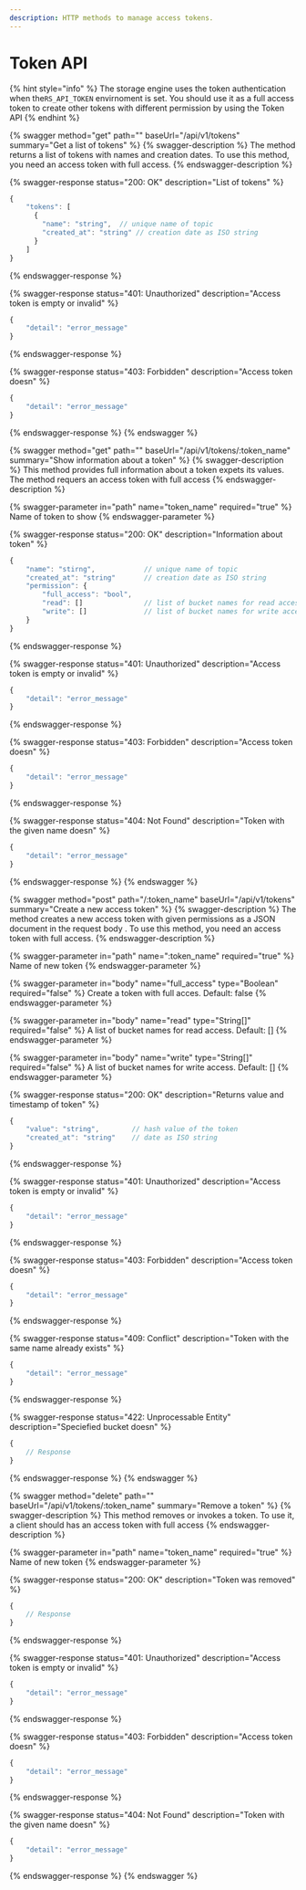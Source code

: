 ```yaml
---
description: HTTP methods to manage access tokens.
---
```


# Token API

{% hint style="info" %}
The storage engine uses the token authentication when the`RS_API_TOKEN` envirnoment is set. You should use it as a full access token to create other tokens with different permission by using the Token API
{% endhint %}

{% swagger method="get" path="" baseUrl="/api/v1/tokens" summary="Get a list of tokens" %}
{% swagger-description %}
The method returns a list of tokens with names and creation dates. To use this method, you need an access token with full access.
{% endswagger-description %}

{% swagger-response status="200: OK" description="List of tokens" %}
```javascript
{
    "tokens": [
      {
        "name": "string",  // unique name of topic
        "created_at": "string" // creation date as ISO string
      }
    ]
}
```
{% endswagger-response %}

{% swagger-response status="401: Unauthorized" description="Access token is empty or invalid" %}
```javascript
{
    "detail": "error_message"
}
```
{% endswagger-response %}

{% swagger-response status="403: Forbidden" description="Access token doesn" %}
```javascript
{
    "detail": "error_message"
}
```
{% endswagger-response %}
{% endswagger %}

{% swagger method="get" path="" baseUrl="/api/v1/tokens/:token_name" summary="Show information about a token" %}
{% swagger-description %}
This method provides full information about a token expets its values. The method requers an access token with full access
{% endswagger-description %}

{% swagger-parameter in="path" name="token_name" required="true" %}
Name of token to show
{% endswagger-parameter %}

{% swagger-response status="200: OK" description="Information about token" %}
```javascript
{
    "name": "stirng",            // unique name of topic
    "created_at": "string"       // creation date as ISO string
    "permission": {
        "full_access": "bool",
        "read": []               // list of bucket names for read access
        "write": []              // list of bucket names for write access
    }
}
```
{% endswagger-response %}

{% swagger-response status="401: Unauthorized" description="Access token is empty or invalid" %}
```javascript
{
    "detail": "error_message"
}
```
{% endswagger-response %}

{% swagger-response status="403: Forbidden" description="Access token doesn" %}
```javascript
{
    "detail": "error_message"
}
```
{% endswagger-response %}

{% swagger-response status="404: Not Found" description="Token with the given name doesn" %}
```javascript
{
    "detail": "error_message"
}
```
{% endswagger-response %}
{% endswagger %}

{% swagger method="post" path="/:token_name" baseUrl="/api/v1/tokens" summary="Create a new access token" %}
{% swagger-description %}
The method creates a new access token with given permissions as a JSON document in the request body . To use this method, you need an access token with full access.
{% endswagger-description %}

{% swagger-parameter in="path" name=":token_name" required="true" %}
Name of new token
{% endswagger-parameter %}

{% swagger-parameter in="body" name="full_access" type="Boolean" required="false" %}
Create a token with full acces. Default: false
{% endswagger-parameter %}

{% swagger-parameter in="body" name="read" type="String[]" required="false" %}
A list of bucket names for read access. Default: []
{% endswagger-parameter %}

{% swagger-parameter in="body" name="write" type="String[]" required="false" %}
A list of bucket names for write access. Default: []
{% endswagger-parameter %}

{% swagger-response status="200: OK" description="Returns value and timestamp of token" %}
```javascript
{
    "value": "string",        // hash value of the token
    "created_at": "string"    // date as ISO string
}
```
{% endswagger-response %}

{% swagger-response status="401: Unauthorized" description="Access token is empty or invalid" %}
```javascript
{
    "detail": "error_message"
}
```
{% endswagger-response %}

{% swagger-response status="403: Forbidden" description="Access token doesn" %}
```javascript
{
    "detail": "error_message"
}
```
{% endswagger-response %}

{% swagger-response status="409: Conflict" description="Token with the same name already exists" %}
```javascript
{
    "detail": "error_message"
}
```
{% endswagger-response %}

{% swagger-response status="422: Unprocessable Entity" description="Speciefied bucket doesn" %}
```javascript
{
    // Response
}
```
{% endswagger-response %}
{% endswagger %}

{% swagger method="delete" path="" baseUrl="/api/v1/tokens/:token_name" summary="Remove a  token" %}
{% swagger-description %}
This method removes or invokes a token. To use it, a client should has an access token with full access
{% endswagger-description %}

{% swagger-parameter in="path" name="token_name" required="true" %}
Name of new token
{% endswagger-parameter %}

{% swagger-response status="200: OK" description="Token was removed" %}
```javascript
{
    // Response
}
```
{% endswagger-response %}

{% swagger-response status="401: Unauthorized" description="Access token is empty or invalid" %}
```javascript
{
    "detail": "error_message"
}
```
{% endswagger-response %}

{% swagger-response status="403: Forbidden" description="Access token doesn" %}
```javascript
{
    "detail": "error_message"
}
```
{% endswagger-response %}

{% swagger-response status="404: Not Found" description="Token with the given name doesn" %}
```javascript
{
    "detail": "error_message"
}
```
{% endswagger-response %}
{% endswagger %}
